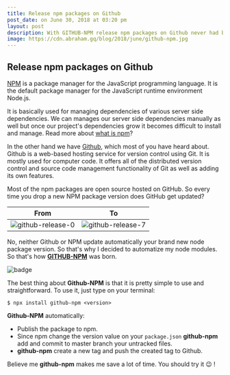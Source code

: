 ```yaml
---
title: Release npm packages on Github
post_date: on June 30, 2018 at 03:20 pm
layout: post
description: With GITHUB-NPM release npm packages on Github never had been easier
image: https://cdn.abraham.gq/blog/2018/june/github-npm.jpg
---
```


## Release npm packages on Github

[NPM](https://en.wikipedia.org/wiki/Npm_(software)) is a package manager for the JavaScript programming language.
It is the default package manager for the JavaScript runtime environment Node.js.

It is basically used for managing dependencies of various server side dependencies.
We can manages our server side dependencies manually as well but once our project's dependencies grow it becomes difficult to install and manage.
Read more about [what is npm](https://docs.npmjs.com/getting-started/what-is-npm)?

In the other hand we have [Github](https://github.com), which most of you have heard about.
Github is a web-based hosting service for version control using Git. It is mostly used for computer code.
It offers all of the distributed version control and source code management functionality of Git as well as adding its own features.

Most of the npm packages are open source hosted on GitHub. So every time you drop a new NPM package version does GitHub get updated?

| From | To |
| - | - |
| ![github-release-0](https://cdn.abraham.gq/blog/2018/june/github-release-0.png) | ![github-release-7](https://cdn.abraham.gq/blog/2018/june/github-release-7.png)|

No, neither Github or NPM update automatically your brand new node package version.
So that's why I decided to automatize my node modules. So that's how **[GITHUB-NPM](https://github.com/19cah/github-npm)** was born.

![badge](https://nodei.co/npm/github-npm.png?compact=true)

The best thing about **Github-NPM** is that it is pretty simple to use and straightforward.
To use it, just type on your terminal:

```
$ npx install github-npm <version>
```

**Github-NPM** automatically:

- Publish the package to npm.
- Since npm change the version value on your `package.json` **github-npm** add and commit to master branch your untracked files.
- **github-npm** create a new tag and push the created tag to Github.

Believe me **github-npm** makes me save a lot of time. You should try it 😉 !
